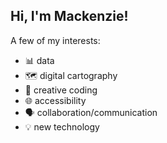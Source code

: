 
## Hi, I'm Mackenzie! 

A few of my interests:
 - 📊  data 
 - 🗺️  digital cartography 
 - 🎨  creative coding
 - 🌐  accessibility
 - 🗣  collaboration/communication
 - 💡  new technology

